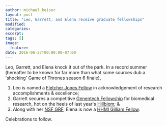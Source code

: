 ```yaml
---
author: michael_keiser
layout: post
title: "Leo, Garrett, and Elena receive graduate fellowships"
modified:
categories: 
excerpt:
tags: []
image:
  feature:
date: 2016-06-27T00:00:00-07:00
---
```


Leo, Garrett, and Elena knock it out of the park. In a record summer (hereafter to be known for far more than what some sources dub a 'shocking' Game of Thrones season 6 finale),

1. Leo is named a [Fletcher Jones Fellow](http://graduate.ucsf.edu/internal-fellowships#recipients) in acknowledgement of research accomplishments & excellence;
2. Garrett secures a competitive [Genentech Fellowship](http://graduate.ucsf.edu/internal-fellowships#recipients) for biomedical research, hot on the heels of last year's [Hillblom](/garrett-named-hillblom-fellow/); &
3. Along with her [NSF GRF](/elena-receive-nsf-grfp-fellowship/), Elena is now a [HHMI Gilliam Fellow](http://www.hhmi.org/news/gilliam-fellowships-awarded-34-students-support-diversity-sciences).

Celebrations to follow.